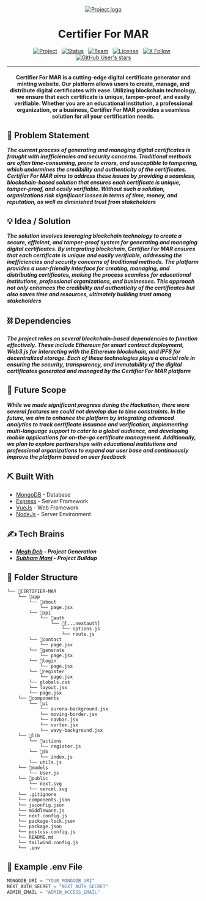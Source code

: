 <p align="center">
  <a href="" rel="noopener">
 <img src="https://i.imgur.com/AZ2iWek.png" alt="Project logo"></a>
</p>
<h1 align="center">Certifier For MAR</h1>

<div align="center">

[![Project](https://img.shields.io/badge/Version-1.0.1-orange.svg)]()
&nbsp;
[![Status](https://img.shields.io/badge/Status-Active-success.svg)]()
&nbsp;
[![Team](https://img.shields.io/badge/Team-Tech_Janta_Party-red.svg)](https://tech-janta-party.vercel.app)
&nbsp;
[![License](https://img.shields.io/badge/License-MIT-blue.svg)](LICENSE.md)
&nbsp;
[![X Follow](https://img.shields.io/twitter/follow/ThisIsMeghDeb)](https://twitter.com/ThisIsMeghDeb)
&nbsp;
[![GitHub User's stars](https://img.shields.io/github/stars/Megh2005?style=social)](https://github.com/Megh2005)

</div>

---

<h4 align="center">
    Certifier For MAR is a cutting-edge digital certificate generator and minting website. Our platform allows users to create, manage, and distribute digital certificates with ease. Utilizing blockchain technology, we ensure that each certificate is unique, tamper-proof, and easily verifiable. Whether you are an educational institution, a professional organization, or a business, Certifier For MAR provides a seamless solution for all your certification needs.
</h4>

## 🧐 Problem Statement
***The current process of generating and managing digital certificates is fraught with inefficiencies and security concerns. Traditional methods are often time-consuming, prone to errors, and susceptible to tampering, which undermines the credibility and authenticity of the certificates. Certifier For MAR aims to address these issues by providing a seamless, blockchain-based solution that ensures each certificate is unique, tamper-proof, and easily verifiable. Without such a solution, organizations risk significant losses in terms of time, money, and reputation, as well as diminished trust from stakeholders***

## 💡 Idea / Solution
***The solution involves leveraging blockchain technology to create a secure, efficient, and tamper-proof system for generating and managing digital certificates. By integrating blockchain, Certifier For MAR ensures that each certificate is unique and easily verifiable, addressing the inefficiencies and security concerns of traditional methods. The platform provides a user-friendly interface for creating, managing, and distributing certificates, making the process seamless for educational institutions, professional organizations, and businesses. This approach not only enhances the credibility and authenticity of the certificates but also saves time and resources, ultimately building trust among stakeholders***

## ⛓️ Dependencies
***The project relies on several blockchain-based dependencies to function effectively. These include Ethereum for smart contract deployment, Web3.js for interacting with the Ethereum blockchain, and IPFS for decentralized storage. Each of these technologies plays a crucial role in ensuring the security, transparency, and immutability of the digital certificates generated and managed by the Certifier For MAR platform***

## 🚀 Future Scope
***While we made significant progress during the Hackathon, there were several features we could not develop due to time constraints. In the future, we aim to enhance the platform by integrating advanced analytics to track certificate issuance and verification, implementing multi-language support to cater to a global audience, and developing mobile applications for on-the-go certificate management. Additionally, we plan to explore partnerships with educational institutions and professional organizations to expand our user base and continuously improve the platform based on user feedback***

## ⛏️ Built With
- [MongoDB](https://www.mongodb.com/) - Database
- [Express](https://expressjs.com/) - Server Framework
- [VueJs](https://vuejs.org/) - Web Framework
- [NodeJs](https://nodejs.org/en/) - Server Environment

## ✍️ Tech Brains
- ***[Megh Deb](https://github.com/Megh2005) - Project Generation***
- ***[Subham Mani](https://github.com/iSubhamMani) - Project Buildup***

## 📂 Folder Structure
```
└── 📁CERTIFIER-MAR
    └── 📁app
        └── 📁about
            └── page.jsx
        └── 📁api
            └── 📁auth
                └── 📁[...nextauth]
                    └── options.js
                    └── route.js
        └── 📁contact
            └── page.jsx
        └── 📁generate
            └── page.jsx
        └── 📁login
            └── page.jsx
        └── 📁register
            └── page.jsx
        └── globals.css
        └── layout.jsx
        └── page.jsx
    └── 📁components
        └── 📁ui
            └── aurora-background.jsx
            └── moving-border.jsx
            └── navbar.jsx
            └── vortex.jsx
            └── wavy-background.jsx
    └── 📁lib
        └── 📁actions
            └── register.js
        └── 📁db
            └── index.js
        └── utils.js
    └── 📁models
        └── User.js
    └── 📁public
        └── next.svg
        └── vercel.svg
    └── .gitignore
    └── components.json
    └── jsconfig.json
    └── middleware.js
    └── next.config.js
    └── package-lock.json
    └── package.json
    └── postcss.config.js
    └── README.md
    └── tailwind.config.js
    └── .env
```

## 🤫 Example .env File
```kotlin
MONGODB_URI = "YOUR_MONGODB_URI"
NEXT_AUTH_SECRET = "NEXT_AUTH_SECRET"
ADMIN_EMAIL = "ADMIN_ACCESS_EMAIL"
```